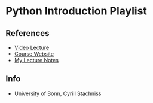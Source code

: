 # Python Introduction Playlist

## References
* [Video Lecture](https://www.youtube.com/playlist?list=PLgnQpQtFTOGRKTPxhXZ68kKAQtsy76s0S)
* [Course Website](http://www.ipb.uni-bonn.de/python-intro/)
* [My Lecture Notes](https://github.com/notebook-org/Computer_Science/blob/master/Programming/Python/Python%20Core/index.md)

## Info
- University of Bonn, Cyrill Stachniss

